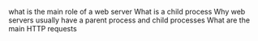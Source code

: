 what is the main role of a web server
What is a child process
Why web servers usually have a parent process and child processes
What are the main HTTP requests
